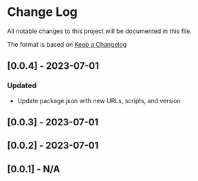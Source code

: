 # Change Log

All notable changes to this project will be documented in this file.

The format is based on [Keep a Changelog](http://keepachangelog.com/)

## [0.0.4] - 2023-07-01

### Updated

- Update package.json with new URLs, scripts, and version

## [0.0.3] - 2023-07-01

## [0.0.2] - 2023-07-01

## [0.0.1] - N/A
